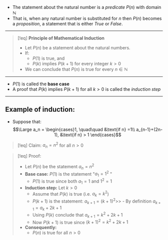 - The statement about the natural number is a *predicate* $P(n)$ with domain $\mathbb{N}$
- That is, when any natural number is substituted for $n$ then $P(n)$ becomes a *proposition*, a statement that is either *True* or *False*.
___
>[!eq] **Principle of Mathematical Induction**
>- Let $P(n)$ be a statement about the natural numbers.
>- If:
>	- $P(1)$ is true, and
>	- $P(k)$ implies $P(k+1)$ for every integer $k > 0$
>- We can conclude that $P(n)$ is true for every $n \in \mathbb{N}$

___
- $P(1)$ is called the **base case**
- A proof that $P(k)$ implies $P(k+1)$ for all $k > 0$ is called the *induction step*
___
## Example of induction:
- Suppose that:
$$\Large a_n = \begin{cases}1, \quad\quad &\text{if n} =1\\ a_{n-1}+(2n-1), &\text{if n} > 1 \end{cases}$$

>[!eq]  Claim:  $a_n = n^2$ for all $n >0$


>[!eq] Proof:
>- Let $P(n)$ be the statement $a_n = n^2$
>- **Base case:** $P(1)$ is the statement "$a_1 = 1^2$ "
>	- $P(1)$ is true since both $a_1 = 1$ and $1^2 = 1$
>- **Induction step:** Let $k > 0$
>	- Assume that $P(k)$ is true (i.e. $a_k = k^2$)
>	- $P(k+1)$ is the statement: $a_{k+1} = (k+1)^2$>>	- By definition $a_{k+1} = a_k + 2k +1$
>	- Using $P(k)$ conclude that $a_{k+1} = k^2 + 2k + 1$
>	- Now $P(k+1)$ is true since $(k+1)^2 = k^2+2k+1$
>- **Consequently:**
>	- $P(n)$ is true for all $n > 0$